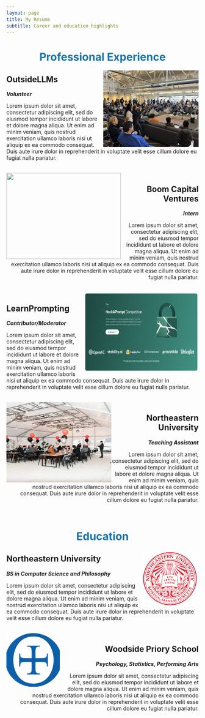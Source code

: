```yaml
---
layout: page
title: My Resume
subtitle: Career and education highlights
---
```


<div style="text-align: center; color: #1674ab;">
    <p>
      <h1>Professional Experience</h1>
    </p>
  </div>

<img src="/assets/img/outsidellms.png" align="right" width="250" height="200">

<div style="text-align: left;">
    <p>
      <h2>OutsideLLMs</h2> 
      <b><i>Volunteer</i></b>
    </p>
    <p>
      Lorem ipsum dolor sit amet, consectetur adipiscing elit, sed do eiusmod tempor incididunt ut labore et dolore magna aliqua. Ut enim ad minim veniam, quis nostrud exercitation ullamco laboris nisi ut aliquip ex ea commodo consequat. Duis aute irure dolor in reprehenderit in voluptate velit esse cillum dolore eu fugiat nulla pariatur.
    </p>
  </div><br>

<img src="/assets/img/bitf.png" align="left" width="300" height="225">

<div style="text-align: right;">
    <p>
      <h2>Boom Capital Ventures</h2>
      <b><i>Intern</i></b>
    </p>
    <p>
      Lorem ipsum dolor sit amet, consectetur adipiscing elit, sed do eiusmod tempor incididunt ut labore et dolore magna aliqua. Ut enim ad minim veniam, quis nostrud exercitation ullamco laboris nisi ut aliquip ex ea commodo consequat. Duis aute irure dolor in reprehenderit in voluptate velit esse cillum dolore eu fugiat nulla pariatur.
    </p>
  </div><br>

<img src="/assets/img/hackaprompt.png" align="right" width="300" height="210">

<div style="text-align: left;">
    <p>
      <h2>LearnPrompting</h2>
      <b><i>Contributor/Moderator</i></b>
    </p>
    <p>
      Lorem ipsum dolor sit amet, consectetur adipiscing elit, sed do eiusmod tempor incididunt ut labore et dolore magna aliqua. Ut enim ad minim veniam, quis nostrud exercitation ullamco laboris nisi ut aliquip ex ea commodo consequat. Duis aute irure dolor in reprehenderit in voluptate velit esse cillum dolore eu fugiat nulla pariatur.
    </p>
  </div><br>

<img src="/assets/img/taing.jpg" align="left" width="275" height="210">

<div style="text-align: right;">
    <p>
      <h2>Northeastern University</h2>
      <b><i>Teaching Assistant</i></b>
    </p>
    <p>
      Lorem ipsum dolor sit amet, consectetur adipiscing elit, sed do eiusmod tempor incididunt ut labore et dolore magna aliqua. Ut enim ad minim veniam, quis nostrud exercitation ullamco laboris nisi ut aliquip ex ea commodo consequat. Duis aute irure dolor in reprehenderit in voluptate velit esse cillum dolore eu fugiat nulla pariatur.
    </p>
  </div><br>

<div style="text-align: center; color: #1674ab;">
    <p>
      <h1>Education</h1>
    </p>
  </div>

<img src="/assets/img/neucircle.png" align="right" width="150" height="150">

  <div style="text-align: left;">
    <p>
      <h2>Northeastern University</h2>
      <b><i>BS in Computer Science and Philosophy</i></b>
    </p>
    <p>
      Lorem ipsum dolor sit amet, consectetur adipiscing elit, sed do eiusmod tempor incididunt ut labore et dolore magna aliqua. Ut enim ad minim veniam, quis nostrud exercitation ullamco laboris nisi ut aliquip ex ea commodo consequat. Duis aute irure dolor in reprehenderit in voluptate velit esse cillum dolore eu fugiat nulla pariatur.
    </p>
  </div><br>

<img src="/assets/img/priorycircle.jpeg" align="left" width="140" height="140">

  <div style="text-align: right;">
    <p>
      <h2>Woodside Priory School</h2>
      <b><i>Psychology, Statistics, Performing Arts</i></b>
    </p>
    <p>
      Lorem ipsum dolor sit amet, consectetur adipiscing elit, sed do eiusmod tempor incididunt ut labore et dolore magna aliqua. Ut enim ad minim veniam, quis nostrud exercitation ullamco laboris nisi ut aliquip ex ea commodo consequat. Duis aute irure dolor in reprehenderit in voluptate velit esse cillum dolore eu fugiat nulla pariatur.
    </p>
  </div><br>
